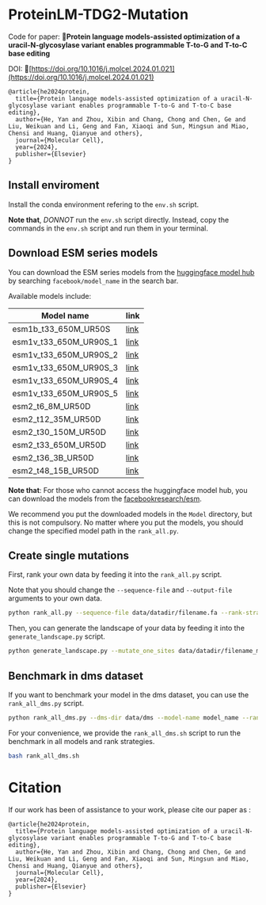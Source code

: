 # ProteinLM-TDG2-Mutation

Code for paper: 📖**Protein language models-assisted optimization of a uracil-N-glycosylase variant enables programmable T-to-G and T-to-C base editing**

DOI: 🔗[https://doi.org/10.1016/j.molcel.2024.01.021](https://doi.org/10.1016/j.molcel.2024.01.021)

```
@article{he2024protein,
  title={Protein language models-assisted optimization of a uracil-N-glycosylase variant enables programmable T-to-G and T-to-C base editing},
  author={He, Yan and Zhou, Xibin and Chang, Chong and Chen, Ge and Liu, Weikuan and Li, Geng and Fan, Xiaoqi and Sun, Mingsun and Miao, Chensi and Huang, Qianyue and others},
  journal={Molecular Cell},
  year={2024},
  publisher={Elsevier}
}
```
## Install enviroment

Install the conda environment refering to the `env.sh` script. 

**Note that**, *DONNOT* run the `env.sh` script directly. Instead, copy the commands in the `env.sh` script and run them in your terminal.

## Download ESM series models

You can download the ESM series models from the [huggingface model hub](https://huggingface.co) by searching `facebook/model_name` in the search bar.

Available models include:

| Model name | link |
| --- | --- |
| esm1b_t33_650M_UR50S | [link](https://huggingface.co/facebook/esm1b_t33_650M_UR50S) |
| esm1v_t33_650M_UR90S_1 | [link](https://huggingface.co/facebook/esm1v_t33_650M_UR90S_1) |
| esm1v_t33_650M_UR90S_2 | [link](https://huggingface.co/facebook/esm1v_t33_650M_UR90S_2) |
| esm1v_t33_650M_UR90S_3 | [link](https://huggingface.co/facebook/esm1v_t33_650M_UR90S_3) |
| esm1v_t33_650M_UR90S_4 | [link](https://huggingface.co/facebook/esm1v_t33_650M_UR90S_4) |
| esm1v_t33_650M_UR90S_5 | [link](https://huggingface.co/facebook/esm1v_t33_650M_UR90S_5) |
| esm2_t6_8M_UR50D | [link](https://huggingface.co/facebook/esm2_t6_8M_UR50D) |
| esm2_t12_35M_UR50D | [link](https://huggingface.co/facebook/esm2_t12_35M_UR50D) |
| esm2_t30_150M_UR50D | [link](https://huggingface.co/facebook/esm2_t30_150M_UR50D) |
| esm2_t33_650M_UR50D | [link](https://huggingface.co/facebook/esm2_t33_650M_UR50D) |
| esm2_t36_3B_UR50D | [link](https://huggingface.co/facebook/esm2_t36_3B_UR50D) |
| esm2_t48_15B_UR50D | [link](https://huggingface.co/facebook/esm2_t48_15B_UR50D) |

**Note that**: For those who cannot access the huggingface model hub, you can download the models from the [facebookresearch/esm](https://github.com/facebookresearch/esm).

We recommend you put the downloaded models in the `Model` directory, but this is not compulsory. No matter where you put the models, you should change the specified model path in the `rank_all.py`.

## Create single mutations

First, rank your own data by feeding it into the `rank_all.py` script. 

Note that you should change the `--sequence-file` and `--output-file` arguments to your own data.

```bash
python rank_all.py --sequence-file data/datadir/filename.fa --rank-strategy esm1v_5 --output-file data/datadir/filename_mutate_one_allsites.csv --model-name esm2_t33_650M_UR50D --single-site -f
```

Then, you can generate the landscape of your data by feeding it into the `generate_landscape.py` script.

```bash
python generate_landscape.py --mutate_one_sites data/datadir/filename_mutate_one_allsites.csv --figsize "(250,10)" --prefix filename --output data/datadir/filename_full_landscape.png
```

## Benchmark in dms dataset

If you want to benchmark your model in the dms dataset, you can use the `rank_all_dms.py` script.

```bash
python rank_all_dms.py --dms-dir data/dms --model-name model_name --rank-strategy rank_strategy
```

For your convenience, we provide the `rank_all_dms.sh` script to run the benchmark in all models and rank strategies. 

```bash
bash rank_all_dms.sh
```

# Citation

If our work has been of assistance to your work, please cite our paper as :  

```
@article{he2024protein,
  title={Protein language models-assisted optimization of a uracil-N-glycosylase variant enables programmable T-to-G and T-to-C base editing},
  author={He, Yan and Zhou, Xibin and Chang, Chong and Chen, Ge and Liu, Weikuan and Li, Geng and Fan, Xiaoqi and Sun, Mingsun and Miao, Chensi and Huang, Qianyue and others},
  journal={Molecular Cell},
  year={2024},
  publisher={Elsevier}
}
```
